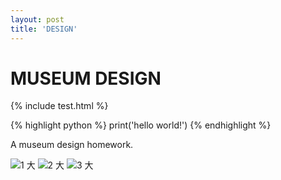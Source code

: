 ```yaml
---
layout: post
title: 'DESIGN'
---
```


MUSEUM DESIGN
=======

{% include test.html %}

{% highlight python %}
print('hello world!')
{% endhighlight %}


A museum design homework.

![1 大](https://user-images.githubusercontent.com/80751447/167291506-6450dbad-1bf8-4b64-ac8d-72c62fd8ae20.jpeg)
![2 大](https://user-images.githubusercontent.com/80751447/167291509-0288528f-dfdf-44ff-8804-4509e0a2322c.jpeg)
![3 大](https://user-images.githubusercontent.com/80751447/167291511-d5052663-a80c-4446-aceb-2e08e8863fd9.jpeg)

